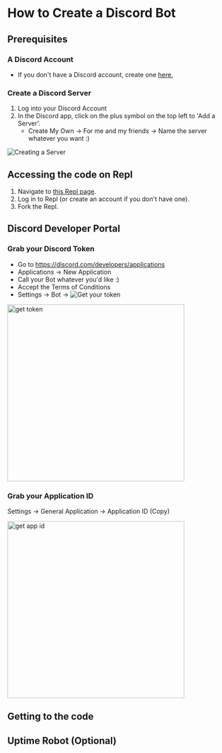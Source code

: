 # How to Create a Discord Bot
## Prerequisites
### A Discord Account
- If you don't have a Discord account, create one [here.](https://discord.com/register)
### Create a Discord Server
1. Log into your Discord Account
2. In the Discord app, click on the plus symbol on the top left to 'Add a Server'.
    - Create My Own -> For me and my friends -> Name the server whatever you want :)
    
![Creating a Server](https://cdn.discordapp.com/attachments/1032935015069253664/1033179852615983114/creating_a_server.gif)

## Accessing the code on Repl
1. Navigate to [this Repl page](https://replit.com/@schari/Purdue-Hackers-Discord-Bot-Workshop#main.py).
2. Log in to Repl (or create an account if you don't have one).
3. Fork the Repl.

## Discord Developer Portal
### Grab your Discord Token
- Go to https://discord.com/developers/applications
- Applications -> New Application
- Call your Bot whatever you'd like :)
- Accept the Terms of Conditions
- Settings -> Bot ->
![Get your token](https://cdn.discordapp.com/attachments/1032935015069253664/1033185393056682055/BotTokenWithNoToken.gif)

<img src="https://cdn.discordapp.com/attachments/1032935015069253664/1033191231557222441/unknown.png" alt="get token" width="400"/>

### Grab your Application ID
Settings -> General Application -> Application ID (Copy)

<img src="https://cdn.discordapp.com/attachments/1032935015069253664/1033192743964524665/get_app_id.png" alt="get app id" width="400"/>

## Getting to the code

## Uptime Robot (Optional)
